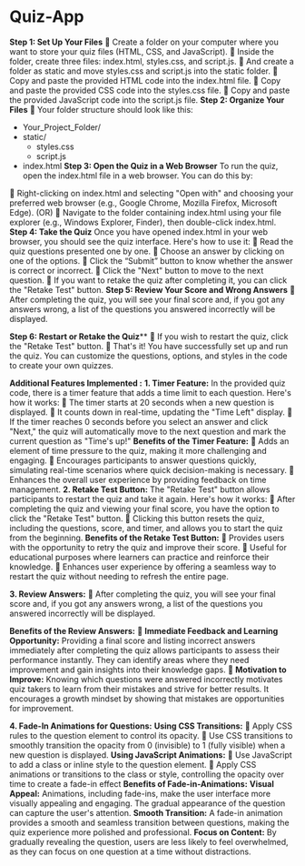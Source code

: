 # Quiz-App
**Step 1: Set Up Your Files**
	Create a folder on your computer where you want to store your quiz files (HTML, CSS, and JavaScript).
	Inside the folder, create three files: index.html, styles.css, and script.js.
	And create a folder as static and move styles.css and script.js into the static folder.
	Copy and paste the provided HTML code into the index.html file.
	Copy and paste the provided CSS code into the styles.css file.
	Copy and paste the provided JavaScript code into the script.js file.
**Step 2: Organize Your Files**
	Your folder structure should look like this:
 - Your_Project_Folder/
  - static/
    - styles.css
    - script.js
  - index.html
**Step 3: Open the Quiz in a Web Browser**
To run the quiz, open the index.html file in a web browser. You can do this by:

	Right-clicking on index.html and selecting "Open with" and choosing your preferred web browser (e.g., Google Chrome, Mozilla Firefox, Microsoft Edge).
(OR)
	Navigate to the folder containing index.html using your file explorer (e.g., Windows Explorer, Finder), then double-click index.html.
**Step 4: Take the Quiz**
Once you have opened index.html in your web browser, you should see the quiz interface. Here's how to use it:
	Read the quiz questions presented one by one.
	Choose an answer by clicking on one of the options.
	Click the “Submit” button to know whether the answer is correct or incorrect. 
	Click the "Next" button to move to the next question.
	If you want to retake the quiz after completing it, you can click the "Retake Test" button.
**Step 5: Review Your Score and Wrong Answers**
	After completing the quiz, you will see your final score and, if you got any answers wrong, a list of the questions you answered incorrectly will be displayed.


**Step 6: Restart or Retake the Quiz****
	If you wish to restart the quiz, click the "Retake Test" button.
	That's it! You have successfully set up and run the quiz. You can customize the questions, options, and styles in the code to create your own quizzes.

**Additional Features Implemented :**
**1. Timer Feature:**
In the provided quiz code, there is a timer feature that adds a time limit to each question. Here's how it works:
	The timer starts at 20 seconds when a new question is displayed.
	It counts down in real-time, updating the "Time Left" display.
	If the timer reaches 0 seconds before you select an answer and click "Next," the quiz will automatically move to the next question and mark the current question as "Time's up!"
**Benefits of the Timer Feature:**
	Adds an element of time pressure to the quiz, making it more challenging and engaging.
	Encourages participants to answer questions quickly, simulating real-time scenarios where quick decision-making is necessary.
	Enhances the overall user experience by providing feedback on time management.
**2. Retake Test Button:**
The "Retake Test" button allows participants to restart the quiz and take it again. Here's how it works:
	After completing the quiz and viewing your final score, you have the option to click the "Retake Test" button.
	Clicking this button resets the quiz, including the questions, score, and timer, and allows you to start the quiz from the beginning.
**Benefits of the Retake Test Button:**
	Provides users with the opportunity to retry the quiz and improve their score.
	Useful for educational purposes where learners can practice and reinforce their knowledge.
	Enhances user experience by offering a seamless way to restart the quiz without needing to refresh the entire page.

**3. Review Answers:**
	After completing the quiz, you will see your final score and, if you got any answers wrong, a list of the questions you answered incorrectly will be displayed.

**Benefits of the Review Answers:**
	**Immediate Feedback and Learning Opportunity:** Providing a final score and listing incorrect answers immediately after completing the quiz allows participants to assess their performance instantly. They can identify areas where they need improvement and gain insights into their knowledge gaps.
	**Motivation to Improve:** Knowing which questions were answered incorrectly motivates quiz takers to learn from their mistakes and strive for better results. It encourages a growth mindset by showing that mistakes are opportunities for improvement.

**4. Fade-In Animations for Questions:** 
**Using CSS Transitions:**
	Apply CSS rules to the question element to control its opacity.
	Use CSS transitions to smoothly transition the opacity from 0 (invisible) to 1 (fully visible) when a new question is displayed.
**Using JavaScript Animations:**
	Use JavaScript to add a class or inline style to the question element.
	Apply CSS animations or transitions to the class or style, controlling the opacity over time to create a fade-in effect
**Benefits of Fade-in-Animations:**
**Visual Appeal:** Animations, including fade-ins, make the user interface more visually appealing and engaging. The gradual appearance of the question can capture the user's attention.
**Smooth Transition:** A fade-in animation provides a smooth and seamless transition between questions, making the quiz experience more polished and professional.
**Focus on Content:** By gradually revealing the question, users are less likely to feel overwhelmed, as they can focus on one question at a time without distractions.

